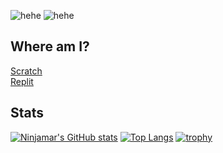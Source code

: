 ![hehe](https://upload.wikimedia.org/wikipedia/en/9/9a/Trollface_non-free.png)
![hehe](https://ninjamar.github.io/images/jeffbuffalo.jpg)
## Where am I?
[Scratch](https://scratch.mit.edu/users/ninjamar)  
[Replit](https://replit.com/@ninjamar)
## Stats
[![Ninjamar's GitHub stats](https://github-readme-stats.vercel.app/api?username=ninjamar&count_private=true)](https://github.com/anuraghazra/github-readme-stats)
[![Top Langs](https://github-readme-stats.vercel.app/api/top-langs/?username=ninjamar&langs_count=10&layout=compact)](https://github.com/anuraghazra/github-readme-stats)
[![trophy](https://github-profile-trophy.vercel.app/?username=ninjamar)](https://github.com/ryo-ma/github-profile-trophy)
